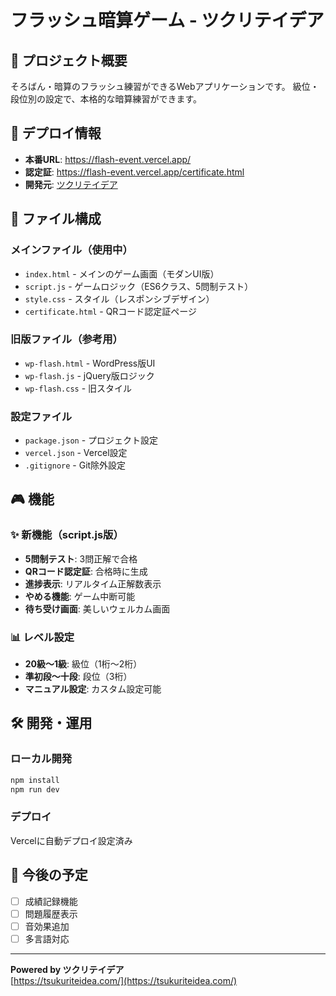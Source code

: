 # フラッシュ暗算ゲーム - ツクリテイデア

## 📝 プロジェクト概要
そろばん・暗算のフラッシュ練習ができるWebアプリケーションです。
級位・段位別の設定で、本格的な暗算練習ができます。

## 🚀 デプロイ情報
- **本番URL**: https://flash-event.vercel.app/
- **認定証**: https://flash-event.vercel.app/certificate.html
- **開発元**: [ツクリテイデア](https://tsukuriteidea.com/)

## 📁 ファイル構成

### メインファイル（使用中）
- `index.html` - メインのゲーム画面（モダンUI版）
- `script.js` - ゲームロジック（ES6クラス、5問制テスト）
- `style.css` - スタイル（レスポンシブデザイン）
- `certificate.html` - QRコード認定証ページ

### 旧版ファイル（参考用）
- `wp-flash.html` - WordPress版UI
- `wp-flash.js` - jQuery版ロジック 
- `wp-flash.css` - 旧スタイル

### 設定ファイル
- `package.json` - プロジェクト設定
- `vercel.json` - Vercel設定
- `.gitignore` - Git除外設定

## 🎮 機能

### ✨ 新機能（script.js版）
- **5問制テスト**: 3問正解で合格
- **QRコード認定証**: 合格時に生成
- **進捗表示**: リアルタイム正解数表示
- **やめる機能**: ゲーム中断可能
- **待ち受け画面**: 美しいウェルカム画面

### 📊 レベル設定
- **20級〜1級**: 級位（1桁〜2桁）
- **準初段〜十段**: 段位（3桁）
- **マニュアル設定**: カスタム設定可能

## 🛠 開発・運用

### ローカル開発
```bash
npm install
npm run dev
```

### デプロイ
Vercelに自動デプロイ設定済み

## 🌟 今後の予定
- [ ] 成績記録機能
- [ ] 問題履歴表示
- [ ] 音効果追加
- [ ] 多言語対応

---
**Powered by ツクリテイデア**  
[https://tsukuriteidea.com/](https://tsukuriteidea.com/)
